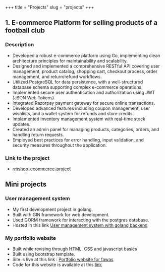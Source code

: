 +++
title = "Projects"
slug = "projects"
+++

## 1. E-commerce Platform for selling products of a football club 

### Description
- Developed a robust e-commerce platform using Go, implementing clean architecture principles for maintainability and scalability.
- Designed and implemented a comprehensive RESTful API covering user management, product catalog, shopping cart, checkout process, order management, and return/refund workflows.
- Utilized PostgreSQL for data persistence, with a well-structured database schema supporting complex e-commerce operations.
- Implemented secure user authentication and authorization using JWT (JSON Web Tokens).
- Integrated Razorpay payment gateway for secure online transactions.
- Developed advanced features including coupon management, user wishlists, and a wallet system for refunds and store credits.
- Implemented inventory management system with real-time stock updates.
- Created an admin panel for managing products, categories, orders, and handling return requests.
- Employed best practices for error handling, input validation, and security measures throughout the application.
### Link to the project
- [rmshop-ecommerce-project](https://github.com/mohamedfawas/rmshop-clean-architecture)


## Mini projects

### User management system 
- My first development project in golang. 
- Built with GIN framework for web development.
- Used GORM framework for interacting with the postgres database.
- Hosted in this link [User management system with golang backend](https://github.com/mohamedfawas/user-management-system)

### My portfolio website
- Built while revising through HTML, CSS and javascript basics
- Built using bootstrap template.
- Site is live at  this link : [Portfolio website for fawas](https://mohamedfawas.github.io/faz_portfolio_site/)
- Code for this website is available at this [link](https://github.com/mohamedfawas/faz_portfolio_site)